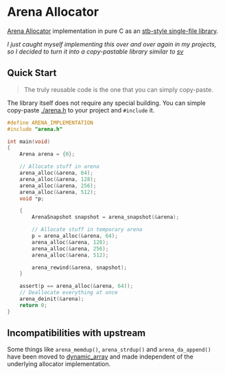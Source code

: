 # Arena Allocator

[Arena Allocator](https://en.wikipedia.org/wiki/Region-based_memory_management) implementation in pure C as an [stb-style single-file library](https://github.com/nothings/stb).

*I just caught myself implementing this over and over again in my projects, so I decided to turn it into a copy-pastable library similar to [sv](http://github.com/tsoding/sv)*

## Quick Start

> The truly reusable code is the one that you can simply copy-paste.

The library itself does not require any special building. You can simple copy-paste [./arena.h](./arena.h) to your project and `#include` it.

```c
#define ARENA_IMPLEMENTATION
#include "arena.h"

int main(void)
{
    Arena arena = {0};

    // Allocate stuff in arena
    arena_alloc(&arena, 64);
    arena_alloc(&arena, 128);
    arena_alloc(&arena, 256);
    arena_alloc(&arena, 512);
    void *p;

    {
        ArenaSnapshot snapshot = arena_snapshot(&arena);

        // Allocate stuff in temporary arena
        p = arena_alloc(&arena, 64);
        arena_alloc(&arena, 128);
        arena_alloc(&arena, 256);
        arena_alloc(&arena, 512);

        arena_rewind(&arena, snapshot);
    }

    assert(p == arena_alloc(&arena, 64));
    // Deallocate everything at once
    arena_deinit(&arena);
    return 0;
}
```

## Incompatibilities with upstream

Some things like `arena_memdup()`, `arena_strdup()` and `arena_da_append()`
have been moved to [dynamic_array](https://github.com/ListeriaM/dynamic_array)
and made independent of the underlying allocator implementation.
